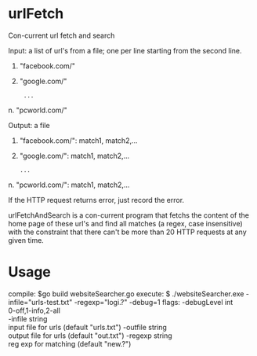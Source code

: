 # urlFetch
Con-current url fetch and search

Input: a list of url's from a file; one per line starting from the second line.
1. "facebook.com/"
2. "google.com/"

        ...
        
n. "pcworld.com/"

Output: a file
1. "facebook.com/": match1, match2,...
2. "google.com/": match1, match2,...

       ...
       
n. "pcworld.com/": match1, match2,...

If the HTTP request returns error, just record the error.

urlFetchAndSearch is a con-current program that fetchs the content of the home page of these url's and find all matches (a regex, case insensitive) with the constraint that there can't be more than 20 HTTP requests at any given time.

# Usage
compile: $go build websiteSearcher.go
execute: $ ./websiteSearcher.exe -infile="urls-test.txt" -regexp="logi.?" -debug=1
flags: 
        -debugLevel int                               
        0-off,1-info,2-all                      
        -infile string                                
        input file for urls (default "urls.txt")
        -outfile string                               
        output file for urls (default "out.txt")
        -regexp string                                
        reg exp for matching (default "new.?")  



